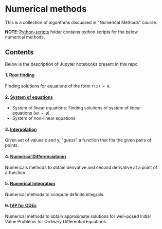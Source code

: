 # Numerical methods

This is a collection of algorithms discussed in "Numerical Methods" course.

**NOTE**: [Python-scripts](Python-scripts) folder contains python scripts for the below
numerical methods.

## Contents

Below is the description of Jupyter notebooks present in this repo:

#### 1. [Root finding](root-finding.ipynb)

Finding solutions for equations of the form `f(x) = 0`.

#### 2. [System of equations](system-of-equations.ipynb)

- System of linear equations: Finding solutions of system of linear equations (`AX = B`).
- System of non-linear equations

#### 3. [Interpolation](interpolation.ipynb)

Given set of values x and y, "guess" a function that fits the given pairs of points.

#### 4. [Numerical Differenciataion](numerical-differenciation.ipynb)

Numericals methods to obtain derivative and second derivative at a point of a function.

#### 5. [Numerical Integration](numerical-integration.ipynb)

Numerical methods to compute definite integrals.

#### 6. [IVP for ODEs](ivp-for-ode.ipynb)

Numerical methods to obtain approximate solutions for well-posed Initial Value
Problems for Ordinary Differential Equations.
